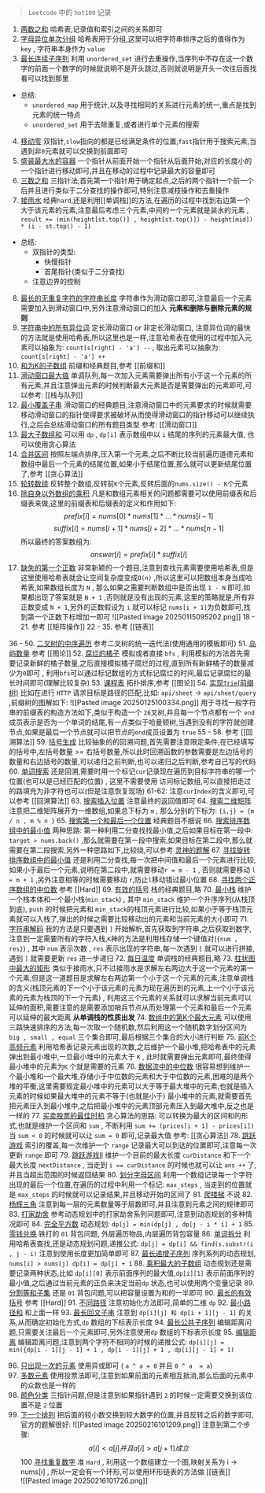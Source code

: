 > `Leetcode` 中的 `hot100` 记录
1. [两数之和](https://leetcode.cn/problems/two-sum/description/?envType=study-plan-v2&envId=top-100-liked) 哈希表,记录值和索引之间的关系即可
2. [字母异位单次分组](https://leetcode.cn/problems/group-anagrams/submissions/590138550/?envType=study-plan-v2&envId=top-100-liked) 哈希表用于分组,这里可以把字符串排序之后的值得作为 `key` , 字符串本身作为 `value`
3. [最长连续子序列](https://leetcode.cn/problems/longest-consecutive-sequence/?envType=study-plan-v2&envId=top-100-liked) 利用 `unordered_set` 进行去重操作,当序列中不存在这一个数字的前面一个数字的时候就说明不是开头跳过,否则就说明是开头一次往后面找看可以找到那里
- 总结: 
	- `unordered_map` 用于统计,以及寻找相同的关系进行元素的统一,重点是找到元素的统一特点
	- `unordered_set` 用于去除重复,或者进行单个元素的搜索
4. [移动零](https://leetcode.cn/problems/move-zeroes/submissions/590156805/?envType=study-plan-v2&envId=top-100-liked) 双指针,`slow`指向的都是已经满足条件的位置,`fast`指针用于搜索元素,当遇到非`0`元素就可以交换到前面即可
5. [盛装最大水的容器](https://leetcode.cn/problems/container-with-most-water/description/?envType=study-plan-v2&envId=top-100-liked) 一个指针从前面开始一个指针从后面开始,对应的长度小的一个指针进行移动即可,并且在移动的过程中记录最大的容量即可
6. [三数之和](https://leetcode.cn/problems/3sum/?envType=study-plan-v2&envId=top-100-liked) 三指针法,首先第一个指针用于确定起点,之后的两个指针一个前一个后并且进行类似于二分查找的操作即可,特别注意减枝操作和去重操作
7. [接雨水](https://leetcode.cn/problems/trapping-rain-water/description/?envType=study-plan-v2&envId=top-100-liked) 经典`hard`,还是利用[[单调栈]]的方法,在遍历的过程中找到右边第一个大于该元素的元素,注意最后考虑三个元素,中间的一个元素就是装水的元素 , `result += (min(height[st.top()] , height[st.top()]) - height[mid]) * (i - st.top() - 1)` 
- 总结: 
	- 双指针的类型:
		- 快慢指针
		- 首尾指针(类似于二分查找)
	- 注意边界的控制
8. [最长的无重复字符的字符串长度](https://leetcode.cn/problems/longest-substring-without-repeating-characters/?envType=study-plan-v2&envId=top-100-liked) 字符串作为滑动窗口即可,注意最后一个元素需要加入到滑动窗口中,另外注意滑动窗口的加入 **元素和删除与删除元素的规则**
9. [字符串中的所有异位词](https://leetcode.cn/problems/find-all-anagrams-in-a-string/submissions/590357930/?envType=study-plan-v2&envId=top-100-liked) 定长滑动窗口 or 非定长滑动窗口, 注意异位词的最快的方法就是使用哈希表,所以这里也是一样,注意哈希表在使用的过程中加入元素可以抽象为: `count[s[right] - 'a'] --`  , 取出元素可以抽象为:  `count[s[right] - 'a'] ++`   
10. [和为K的子数组](https://leetcode.cn/problems/subarray-sum-equals-k/?envType=study-plan-v2&envId=top-100-liked) 前缀和经典题目,参考 [[前缀和]] 
11. [滑动窗口最大值](https://leetcode.cn/problems/sliding-window-maximum/?envType=study-plan-v2&envId=top-100-liked) 单调队列,每一次加入元素需要弹出所有小于这一个元素的所有元素,并且注意弹出元素的时候判断最大元素是否是需要弹出的元素即可,可以参考: [[栈与队列]] 
12. [最小覆盖子串](https://leetcode.cn/problems/minimum-window-substring/description/?envType=study-plan-v2&envId=top-100-liked) 滑动窗口的经典题目,注意滑动窗口中的元素要求的时候就需要移动滑动窗口的指针使得要求被破坏从而使得滑动窗口的指针移动可以继续执行,之后会总结滑动窗口的所有题目类型 参考: [[滑动窗口]]  
13. [最大子数组和](https://leetcode.cn/problems/maximum-subarray/description/?envType=study-plan-v2&envId=top-100-liked) 可以用 `dp` , `dp[i]` 表示数组中以 `i` 结尾的序列的元素最大值, 也可以使用贪心算法
14. [合并区间](https://leetcode.cn/problems/merge-intervals/description/?envType=study-plan-v2&envId=top-100-liked) 按照左端点排序,压入第一个元素,之后不断比较当前遍历道德元素和数组中最后一个元素的结尾位置,如果小于结尾位置,那么就可以更新结尾位置了,参考 [[贪心算法]]  
15. [轮转数组](https://leetcode.cn/problems/rotate-array/description/?envType=study-plan-v2&envId=top-100-liked)  反转整个数组,反转前`K`个元素,反转后面的`nums.size() - K`个元素
16. [除自身以外数组的乘积](https://leetcode.cn/problems/product-of-array-except-self/?envType=study-plan-v2&envId=top-100-liked) 凡是和数组元素相关的问题都需要可以使用前缀表和后缀表来做,这里的前缀表和后缀表的定义和作用如下:
$$
prefix[i] = nums[0] * nums[1] * ... * nums[i - 1]
$$
$$
suffix[i] = nums[i + 1] * nums[i + 2] * ... * nums[n - 1]
$$
所以最终的答案数组为:
$$
answer[i] = prefix[i] * suffix[i]
$$
17. [缺失的第一个正数](https://leetcode.cn/problems/first-missing-positive/description/?envType=study-plan-v2&envId=top-100-liked) 非常新颖的一个题目,注意到查找元素需要使用哈希表,但是这里使用哈希表就会让空间复杂度变成`O(n)` ,所以这里可以把数组本身当成哈希表,如果数组长度为 `N` , 那么如果之需要判断数组中是否出现 `1 - N` 即可,如果都出现了答案就是 `N + 1` ,否则就是没有出现的元素,这里的策略就是,所有非正数变成 `N + 1`,另外的正数假设为 `i` 就可以标记 `nums[i + 1]`为负数即可,找到第一个正数下标增加一即可
![[Pasted image 20250115095202.png]]
18 - 21. 参考 [[矩阵操作]] 
22 - 35. 参考 [[链表]] 

36 - 50. [二叉树的中序遍历](https://leetcode.cn/studyplan/top-100-liked/) 参考二叉树的统一迭代法(使用通用的模板即可)
51. [岛屿数量](https://leetcode.cn/problems/number-of-islands/submissions/595073206/?envType=study-plan-v2&envId=top-100-liked)  参考 [[图论]] 
52. [腐烂的橘子](https://leetcode.cn/problems/rotting-oranges/submissions/595079877/?envType=study-plan-v2&envId=top-100-liked) 模拟或者直接 `bfs` , 利用模拟的方法首先需要记录新鲜的橘子数量,之后直接模拟橘子腐烂的过程,直到所有新鲜橘子的数量减少为`0`即可 , 利用`bfs`可以通过标记数组的方式标记腐烂的时间,最后记录腐烂的最长时间即可(理解比较复杂)
53. [课程表](https://leetcode.cn/problems/course-schedule/solutions/18806/course-schedule-tuo-bu-pai-xu-bfsdfsliang-chong-fa/?envType=study-plan-v2&envId=top-100-liked) 拓扑排序,参考 [[图论]] 
54. [实现`Trie`(前缀树)](https://leetcode.cn/problems/implement-trie-prefix-tree/description/?envType=study-plan-v2&envId=top-100-liked) 比如在进行 `HTTP` 请求目标是路径的匹配,比如: `api/sheet` -> `api/sheet/query` ,前缀树的图解如下:
![[Pasted image 20250125100334.png]]
用于寻找一般字符串的前缀表的构造方法如下,类似于构造一个 `26`叉树,并且每一个节点都有一个 `end`成员表示是否为一个单词的结尾,有一点类似于哈曼顿树,当遇到没有的字符就创建节点,如果是最后一个节点就可以把节点的`end`成员设置为 `true` 
55 - 58. 参考 [[回溯算法]]
59. [括号生成](https://leetcode.cn/problems/generate-parentheses/?envType=study-plan-v2&envId=top-100-liked) 比较抽象的的回溯问题,首先需要注意限定条件,在已经填写的括号中,左括号数量 >= 右括号数量,所以此时回溯函数的参数需要是左边括号的数量和右边括号的数量,可以递归之前判断,也可以递归之后判断,参考自己写的代码
60. [单词搜索](https://leetcode.cn/problems/word-search/description/?envType=study-plan-v2&envId=top-100-liked)  还是回溯,需要时用一个标记`cur`记录现在遍历到目标字符串的哪一个位置(也可以是已经匹配的位置) , 这里不需要使用 访问标记数组,可以直接把走过的路填充为非字符也可以(但是注意恢复现场)
61-62: 注意`curIndex`的含义即可,可以参考 [[回溯算法]] 
63. [搜索插入位置](https://leetcode.cn/problems/search-insert-position/description/?envType=study-plan-v2&envId=top-100-liked) 注意最终的返回值即可
64. [搜索二维矩阵](https://leetcode.cn/problems/search-a-2d-matrix/description/?envType=study-plan-v2&envId=top-100-liked) 注意把二维矩阵展开为一维数组,如果总下标为 `m` , 那么分别的下标为: `{i,j} = {m / n , m % n }` 
65. [搜索第一个和最后一个位置](https://leetcode.cn/problems/find-first-and-last-position-of-element-in-sorted-array/description/?envType=study-plan-v2&envId=top-100-liked) 经典题目不细说
66. [搜索排序数组中的最小值](https://leetcode.cn/problems/find-minimum-in-rotated-sorted-array/description/?envType=study-plan-v2&envId=top-100-liked)  两种思路: 第一种利用二分查找找最小值,之后如果目标在第一段中: `target > nums.back()` ,那么就需要在第一段中搜索,如果目标在第二段中,那么就需要在第二段搜索,另外一种思路如下,比较绕,可以参考 [灵神的题解](https://leetcode.cn/u/endlesscheng/) 
67. [寻找旋转排序数组中的最小值](https://leetcode.cn/problems/find-minimum-in-rotated-sorted-array/description/?envType=study-plan-v2&envId=top-100-liked) 还是利用二分查找,每一次把中间值和最后一个元素进行比较,如果小于最后一个元素,说明在第二段中,就需要移动`r = m - 1` , 否则就需要移动 `l = m + 1` ,另外注意相等的时候需要移动 `r`,防止`l`移动错过最小位置 
68. [寻找两个正序数组的中位数](https://leetcode.cn/problems/median-of-two-sorted-arrays/description/?envType=study-plan-v2&envId=top-100-liked)  参考 [[Hard]]
69. [有效的括号](https://leetcode.cn/problems/valid-parentheses/description/?envType=study-plan-v2&envId=top-100-liked) 栈的经典题目,略
70. [最小栈](https://leetcode.cn/problems/min-stack/submissions/595862003/?envType=study-plan-v2&envId=top-100-liked) 维护一个栈本体和一个最小栈(`min_stack`) , 其中 `min_stack` 维护一个升序序列(从栈顶到底), `push` 的时候把元素和 `min_stack`的栈顶元素进行比较,如果小于等于栈顶元素就可以入栈了,弹出的时候之需要比较移动出的元素和当前元素的大小即可 
71. [字符串解码](https://leetcode.cn/problems/decode-string/?envType=study-plan-v2&envId=top-100-liked) 我的方法是只要遇到 `]` 开始解析,首先获取到字符串,之后获取到数字,注意到一定需要所有的字符入栈,`K`神的方法是利用栈存储一个键值对(`{num , res}`) , 其中 `num` 表示次数 , `res` 表示出现的字符串,每一次遇到 `[` 就可以进行拼接,遇到 `]` 就需要更新 `res` 进一步递归
72. [每日温度](https://leetcode.cn/problems/daily-temperatures/description/?envType=study-plan-v2&envId=top-100-liked) 单调栈的经典题目,略
73. [柱状图中最大的矩形](https://leetcode.cn/problems/largest-rectangle-in-histogram/description/?envType=study-plan-v2&envId=top-100-liked)  类似于接雨水,只不过接雨水是求解左右两边大于这一个元素的第一个元素,但是这一道题目是求解左右两边第一个小于这一个元素的元素,注意单调栈的含义(栈顶元素的下一个小于该元素的元素为现在遍历到的元素,上一个小于该元素的元素为栈顶的下一个元素) , 利用这三个元素的关系就可以求解当前元素可以延伸的面积,需要注意的是需要添加哨兵节点从而处理第一个元素和最后一个元素可以延伸的最大距离 **从单调栈的性质出发**
74. [数组中的第K个最大元素](https://leetcode.cn/problems/kth-largest-element-in-an-array/description/?envType=study-plan-v2&envId=top-100-liked) 可以使用三路快速排序的方法,每一次取一个随机数,然后利用这一个随机数字划分区间为 `big , small , equal` 三个集合即可,最后根据三个集合的大小进行判断
75. [前K个高频元素](https://leetcode.cn/problems/top-k-frequent-elements/description/?envType=study-plan-v2&envId=top-100-liked) 利用哈希表记录元素出现的次数,之后维护一个最小堆,把哈希表中的元素弹出到最小堆中,一旦最小堆中的元素大于 `K` , 此时就需要弹出元素即可,最终使得最小堆中的元素为`K` 个就是需要的元素
76. [数据流中的中位数](https://leetcode.cn/problems/find-median-from-data-stream/description/?envType=study-plan-v2&envId=top-100-liked)  很容易想到维护一个最小堆和一个最大堆,存储小于中位数的元素和大于中位数的元素,困难的是两个堆的平衡,这里需要规定最小堆中的元素可以大于等于最大堆中的元素,也就是插入元素的时候如果最大堆中的元素不等于(也就是小于) 最小堆中的元素,就需要首先把元素压入到最小堆中,之后把最小堆中的元素顶部元素压入到最大堆中,反之也是一样的
77. [买卖股票的最佳时机](https://leetcode.cn/problems/best-time-to-buy-and-sell-stock/description/?envType=study-plan-v2&envId=top-100-liked)   贪心算法的思路: 可以转换为最大的区间和的形式,也就是维护一个区间和 `sum` , 不断利用 `sum += (prices[i + 1] - prices[i])` 当 `sum < 0` 的时候就可以让 `sum = 0` 即可,记录最大值 参考: [[贪心算法]]
78. [跳跃游戏](https://leetcode.cn/problems/jump-game/description/?envType=study-plan-v2&envId=top-100-liked) 索引的覆盖,每一次维护一个 `range` 记录最大可以到达的位置即可,注意每一次更新 `range` 即可
79. [跳跃游戏II](https://leetcode.cn/problems/jump-game-ii/?envType=study-plan-v2&envId=top-100-liked) 维护一个目前的最大长度 `curDistance` 和下一个最大长度 `nextDistance` , 当走到 `i == curDistance` 的时候也就可以让 `ans ++` 了,并且当超出范围的时候返回结果
80. [划分字母区间](https://leetcode.cn/problems/partition-labels/description/?envType=study-plan-v2&envId=top-100-liked) 利用一个数组记录每一个字符出现的最后一个位置,在遍历的过程中利用一个标记: `max_steps` , 当走到的位置就是 `max_steps` 的时候就可以记录结果,并且移动开始的区间了 
81. [爬楼梯](https://leetcode.cn/problems/climbing-stairs/description/?envType=study-plan-v2&envId=top-100-liked)   不说
82. [杨辉三角](https://leetcode.cn/problems/pascals-triangle/description/?envType=study-plan-v2&envId=top-100-liked) 注意到每一层的元素数量等于层数即可,并且注意到元素之间的规律即可
83. [打家劫舍](https://leetcode.cn/problems/house-robber/description/?envType=study-plan-v2&envId=top-100-liked) 参考动态规划中的打家劫舍系列问题即可,注意到动态规划的多种情况即可
84. [完全平方数](https://leetcode.cn/problems/perfect-squares/description/?envType=study-plan-v2&envId=top-100-liked) 动态规划:  `dp[j] = min(dp[j] , dp[j - i * i] + 1`
85. [零钱兑换](https://leetcode.cn/problems/coin-change/description/?envType=study-plan-v2&envId=top-100-liked) 铁打的 `01` 背包问题, 外层遍历物品,内层遍历背包容量
86. [单词拆分](https://leetcode.cn/problems/word-break/description/?envType=study-plan-v2&envId=top-100-liked) 利用哈希表查找,还是动态规划问题,递推公式: `dp[j] = dp[i] && find(s.substr(i , j - i)` 注意到使用长度更加简单即可
87. [最长递增子序列](https://leetcode.cn/problems/longest-increasing-subsequence?envType=study-plan-v2&envId=top-100-liked) 序列系列的动态规划, `nums[i] > nums[j] dp[i] = dp[j] + 1`
88. [乘积最大的子数组](https://leetcode.cn/problems/maximum-product-subarray/description/?envType=study-plan-v2&envId=top-100-liked) 动态规划还是需要记录两种状态,比如 `dp[i][0]` 表示前面序列的最大值,`dp[i][1]` 表示前面序列的最小值,之后通过当前元素的正负来决定当前`dp` 状态,也可以使用两个变量记录
89. [分割等和子集](https://leetcode.cn/problems/partition-equal-subset-sum/description/?envType=study-plan-v2&envId=top-100-liked) 还是 `01` 背包问题,可以把容量设置为和的一半即可
90. [最长的有效括号](https://leetcode.cn/problems/longest-valid-parentheses/description/?envType=study-plan-v2&envId=top-100-liked) 参考 [[Hard]] 
91. [不同路径](https://leetcode.cn/problems/unique-paths/description/?envType=study-plan-v2&envId=top-100-liked)  注意初始化方法即可,简单的二维 `dp`
92. [最小路径和](https://leetcode.cn/problems/minimum-path-sum/description/?envType=study-plan-v2&envId=top-100-liked) 和上面一样
93. [最长回文子串](https://leetcode.cn/problems/longest-palindromic-substring/description/?envType=study-plan-v2&envId=top-100-liked) 注意到  `dp[i][j] 和 dp[i + 1][j - 1]` 的关系,从而确定初始化方式,`dp` 数组的下标表示长度
94. [最长公共子序列](https://leetcode.cn/problems/longest-common-subsequence/description/?envType=study-plan-v2&envId=top-100-liked) 编辑距离问题,只需要关注最后一个元素即可,另外注意使用`dp` 数组的下标表示长度
95. [编辑距离](https://leetcode.cn/problems/edit-distance/?envType=study-plan-v2&envId=top-100-liked) 编辑距离问题,注意到两个字符不相同的时候的递推公式: `dp[i][j] = min({dp[i - 1][j - 1] + 1 , dp[i - 1][j] + 1 , dp[i][j - 1] + 1)` 

96. [只出现一次的元素](https://leetcode.cn/problems/single-number/description/?envType=study-plan-v2&envId=top-100-liked) 使用异或即可 ( `a ^ a = 0` 并且 `0 ^ a  = a`)
97. [多数元素](https://leetcode.cn/problems/majority-element/description/?envType=study-plan-v2&envId=top-100-liked) 使用投票法即可,注意到如果前面的元素相互抵消,那么后面的元素中的众数也是一样的
98. [颜色分类](https://leetcode.cn/problems/sort-colors/description/?envType=study-plan-v2&envId=top-100-liked) 三指针问题,但是注意到如果指针遇到 `2` 的时候一定需要交换到该位置不是 `2` 位置
99. [下一个排列](https://leetcode.cn/problems/next-permutation/description/?envType=study-plan-v2&envId=top-100-liked)  把后面的较小数交换到较大数字的位置,并且反转之后的数字即可,官方的题解很好:
![[Pasted image 20250216101209.png]]
注意到第二个步骤: 
$$
a[i] < a[j] 并且 a[i] > a[j + 1] 成立
$$
100 [寻找重复数字](https://leetcode.cn/problems/find-the-duplicate-number/description/?envType=study-plan-v2&envId=top-100-liked) 准 `Hard` , 利用这一个数组建立一个图,映射关系为 i -> nums[i] , 所以一定会有一个环形,可以使用环形链表的方法做 [[链表]]  
![[Pasted image 20250216101726.png]]
